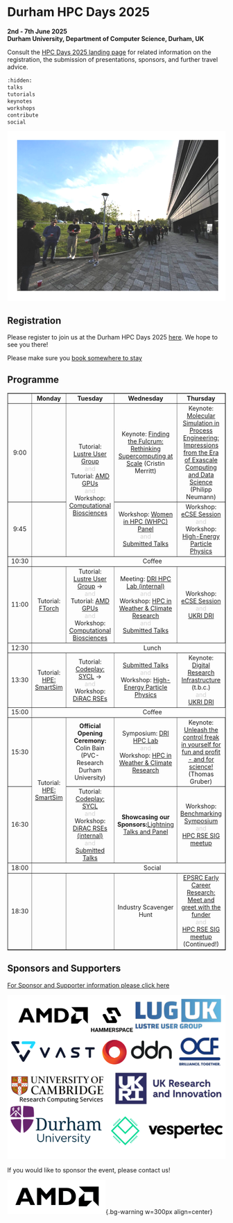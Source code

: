 # Durham HPC Days 2025
**2nd - 7th June 2025**\
**Durham University, Department of Computer Science, Durham, UK**

Consult the [HPC Days 2025 landing page](https://www.durham.ac.uk/research/institutes-and-centres/data-science/events-/durham---hpc-days/) for related information on the registration, the submission of presentations, sponsors, and further travel advice.

```{toctree}
:hidden:
talks
tutorials
keynotes
workshops
contribute
social
```

![HPCDays](../images/HPC-days-pic.png)

## Registration 
Please register to join us at the Durham HPC Days 2025 [here](https://pay.durham.ac.uk/event-durham/durham-hpc-days-2025). We hope to see you there!

Please make sure you [book somewhere to stay](hotels.md)

## Programme

<!-- <table border="1" cellspacing="0" cellpadding="5"> -->
<table border="1" style="width: 100%; text-align: center;">
<tr>
  <td></td>
  <td><b>Monday </b></td>
  <td><b>Tuesday </b></td>
  <td><b>Wednesday </b></td>
  <td><b>Thursday </b></td>
  <td><b>Friday </b></td>
  <td><b>Saturday </b></td>
</tr>
<tr>
  <td> 9:00 </td>
  <td> </td>
  <td rowspan="2"> Tutorial: <a href="tutorials.html#lustre-user-group-darshan-profiling-on-lustre">Lustre User Group</a> <br /><div style="color:LightGrey;font-size=50%">and</div>  Tutorial: <a href="tutorials.html#amd-gpus-simplify-your-hpc-application-port-to-gpus-openmp-and-managed-memory-on-amd-mi300a-and-mi300x">AMD GPUs</a> <br /><div style="color:LightGrey;font-size=50%">and</div> Workshop: <a href="workshops.html#computational-biosciences">Computational Biosciences</a></td>
  <td> Keynote: <a href="keynotes.html#cristin-merritt-chief-marketing-officer-alces-flight-ltd">Finding the Fulcrum: Rethinking Supercomputing at Scale</a> (Cristin Merritt)</td>
  <td> Keynote: <a href="keynotes.html#prof-dr-philipp-neumann">Molecular Simulation in Process Engineering: Impressions from the Era of Exascale Computing and Data Science</a> (Philipp Neumann) </td>
  <td> Keynote: <a href="keynotes.html#dr-katy-clough-stfc-ernest-rutherford-research-fellow">Challenges and Opportunities in HPC for Numerical Relativity</a> (Katy Clough) </td>
  <td rowspan=13> <a href="social.html">Join us for our Saturday Social!</a> </td>
</tr>
<tr>
  <td> 9:45 </td>
  <td>  </td>
  <td> Workshop: <a href="workshops.html#women-in-hpc-whpc">Women in HPC (WHPC) Panel</a> <br /><div style="color:LightGrey;font-size=50%">and</div> <a href="talks.html#wednesday-4-june-2025-09-45-to-10-30">Submitted Talks</a> </td>
  <td> Workshop: <a href="workshops.html#ecse-session">eCSE Session</a> <br /><div style="color:LightGrey;font-size=50%">and</div>Workshop: <a href="workshops.html#id1">High-Energy Particle Physics</a> </td>
  <td> Workshop: <a href="workshops.html#numerical-relativity">Numerical Relativity</a> <br /><div style="color:LightGrey;font-size=50%">and</div>
       Workshop: <a href="workshops.html#id2">Benchmarking Symposium</a> </td>
</tr> 
<tr>
  <td> 10:30 </td>
  <td colspan="5" align="center">Coffee</td>
</tr>
<tr>
  <td> 11:00 </td>
  <td> Tutorial: <a href="tutorials.html#iccs-ftorch">FTorch</a> </td>
  <td> Tutorial: <a href="tutorials.html#lustre-user-group-darshan-profiling-on-lustre">Lustre User Group</a>  → <br /><div style="color:LightGrey;font-size=50%">and</div> Tutorial: <a href="tutorials.html#amd-gpus-simplify-your-hpc-application-port-to-gpus-openmp-and-managed-memory-on-amd-mi300a-and-mi300x">AMD GPUs</a><br /><div style="color:LightGrey;font-size=50%">and</div> Workshop: <a href="workshops.html#computational-biosciences">Computational Biosciences</a> </td>
  <td> Meeting: <a href="dri.html">DRI HPC Lab (internal)</a> <br /><div style="color:LightGrey;font-size=50%">and</div> Workshop: <a href="workshops.html#hpc-in-weather-climate-research">HPC in Weather & Climate Research</a>  <br /><div style="color:LightGrey;font-size=50%">and</div> <a href="talks.html#wednesday-4-june-2025-11-00-to-12-30">Submitted Talks</a></td>
  <td> Workshop: <a href="workshops.html#ecse-session">eCSE Session</a>  <br /><div style="color:LightGrey;font-size=50%">and</div><a href="dri.html">UKRI DRI</a> </td>
  <td> Workshop: <a href="workshops.html#numerical-relativity">Numerical Relativity</a>  <br /><div style="color:LightGrey;font-size=50%">and</div>Workshop: <a href="workshops.html#id3">Women in HPC (WHPC) </a> </td>
</tr> 
<tr>
  <td> 12:30 </td>
  <td colspan="5" align="center">Lunch</td>
</tr>
<tr>
  <td> 13:30 </td>
  <td> Tutorial: <a href="tutorials.html#hpe-smartsim"> HPE: SmartSim</a> </td>
  <td> Tutorial: <a href="tutorials.html#codeplay-accelerate-your-code-on-gpus-and-more-using-c-and-sycl">Codeplay: SYCL</a>  → <br /><div style="color:LightGrey;font-size=50%">and</div> Workshop: <a href="workshops.html#dirac-rses"> DiRAC RSEs </a> </td>
  <td> <a href="talks.html#wednesday-4-june-2025-13-30-to-15-00">Submitted Talks</a> <br /><div style="color:LightGrey;font-size=50%">and</div> Workshop: <a href="workshops.html#hpc-htc-in-high-energy-physics">High-Energy Particle Physics</a> </td>
  <td> Keynote: <a href="dri.html">Digital Research Infrastructure</a> <br /> (t.b.c.) <br /><div style="color:LightGrey;font-size=50%">and</div> <a href="dri.html">UKRI DRI</a></td>
  <td> Workshop: <a href="workshops.html#cosec">CoSeC</a>  <br /><div style="color:LightGrey;font-size=50%">and</div>Workshop: <a href="workshops.html#id4">Particle physics</a> </td>
</tr> 
<tr>
  <td> 15:00 </td>
  <td colspan="5" align="center">Coffee</td>
</tr>
<tr>
  <td> 15:30 </td>
  <td rowspan="2"> Tutorial: <a href="tutorials.html#hpe-smartsim"> HPE: SmartSim</a> </td>
  <td> <b>Official Opening Ceremony:</b> <br /> Colin Bain (PVC-Research Durham University) </td>
  <td> Symposium: <a href="dri.html">DRI HPC Lab</a> <br /><div style="color:LightGrey;font-size=50%">and</div> Workshop: <a href="workshops.html#hpc-in-weather-climate-research">HPC in Weather & Climate Research</a> </td>
  <td> Keynote: <a href="keynotes.html#thomas-gruber-regionales-rechenzentrum-erlangen-rrze">Unleash the control freak in yourself for fun and profit - and for science!</a> (Thomas Gruber) </td>
  <td rowspan="2"> <!--UKRI panel with CoSeC--> </td>
</tr>
<tr>
  <td> 16:30 </td>
  <td> Tutorial: <a href="tutorials.html#codeplay-accelerate-your-code-on-gpus-and-more-using-c-and-sycl">Codeplay: SYCL</a> <br /><div style="color:LightGrey;font-size=50%">and</div>  Workshop: <a href="workshops.html#dirac-rses">DiRAC RSEs (internal)</a>  <br /><div style="color:LightGrey;font-size=50%">and</div><a href="talks.html#tuesday-3-june-2025-16-30-to-17-50">Submitted Talks</a></td>
  <td> <b>Showcasing our Sponsors:</b><a href="lightning.html">Lightning Talks and Panel</a></td>
  <td>Workshop: <a href="workshops.html#benchmarking-symposium-benchmarking-of-hpc-systems-for-simulation-and-ai">Benchmarking Symposium</a><br /><div style="color:LightGrey;font-size=50%">and</div><a href="workshops.html#hpc-rse-sig-meet-up">HPC RSE SIG meetup</a></td>
</tr>
<tr>
  <td> 18:00 </td>
  <td colspan="5" align="center">Social</td>
</tr>
<tr>
  <td>18:30</td>
  <td />
  <td />
  <td>Industry Scavenger Hunt</td>
  <td><a href="keynotes.html#christian-oganbule-epsrc">EPSRC Early Career Research: Meet and greet with the funder</a><br /><div style="color:LightGrey;font-size=50%">and</div><a href="workshops.html#hpc-rse-sig-meet-up">HPC RSE SIG meetup</a> <br />(Continued!)</td>
</tr>
</table>


## Sponsors and Supporters

[For Sponsor and Supporter information please click here](sponsor.md)

![Sponsors](../images/logos.png)



If you would like to sponsor the event, please contact us!

![AnimatedSponsors](../images/animatedhpcdayslogo.gif){.bg-warning w=300px align=center}
